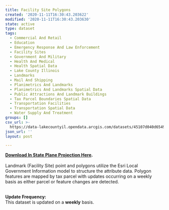 ```yaml
---
title: Facility Site Polygons
created: '2020-11-11T16:30:43.203622'
modified: '2020-11-11T16:30:43.203630'
state: active
type: dataset
tags:
  - Commercial And Retail
  - Education
  - Emergency Response And Law Enforcement
  - Facility Sites
  - Government And Military
  - Health And Medical
  - Health Spatial Data
  - Lake County Illinois
  - Landmarks
  - Mail And Shipping
  - Planimetrics And Landmarks
  - Planimetrics And Landmarks Spatial Data
  - Public Attractions And Landmark Buildings
  - Tax Parcel Boundaries Spatial Data
  - Transportation Facilities
  - Transportation Spatial Data
  - Water Supply And Treatment
groups: []
csv_url: >-
  https://data-lakecountyil.opendata.arcgis.com/datasets/45107d040d654960a7128f9d8a73d46f_1.csv?outSR=%7B%22latestWkid%22%3A3857%2C%22wkid%22%3A102100%7D
json_url: ''
layout: post

---
```

<div><b><a href='https://s3.amazonaws.com/lakecountygis-public/landmarks/Landmarks.zip' target='_blank'>Download In State Plane Projection Here</a>. </b><br /></div><div><br /></div>Landmark (Facility Site) point and polygons utilize the Esri
Local Government Information model to structure the attribute data. Polygon
features are mapped by tax parcel with updates occurring on a weekly basis as
either parcel or feature changes are detected.<br /><p>
<br />
<b>Update Frequency:<br />
</b>This dataset is updated on a <b>weekly</b> basis.</p>
